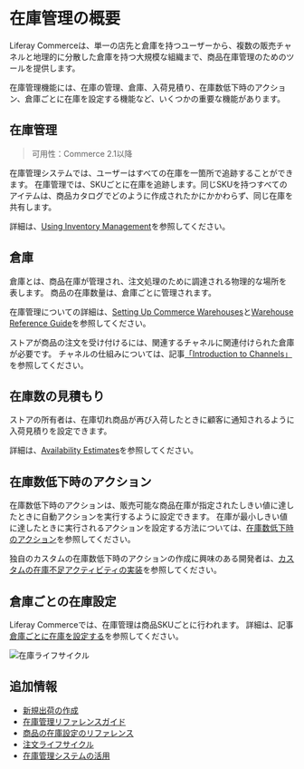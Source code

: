 # 在庫管理の概要

Liferay Commerceは、単一の店先と倉庫を持つユーザーから、複数の販売チャネルと地理的に分散した倉庫を持つ大規模な組織まで、商品在庫管理のためのツールを提供します。

在庫管理機能には、在庫の管理、倉庫、入荷見積り、在庫数低下時のアクション、倉庫ごとに在庫を設定する機能など、いくつかの重要な機能があります。

## 在庫管理

> 可用性：Commerce 2.1以降

在庫管理システムでは、ユーザーはすべての在庫を一箇所で追跡することができます。 在庫管理では、SKUごとに在庫を追跡します。同じSKUを持つすべてのアイテムは、商品カタログでどのように作成されたかにかかわらず、同じ在庫を共有します。

詳細は、[Using Inventory Management](./using-the-inventory-management-system.md)を参照してください。

## 倉庫

倉庫とは、商品在庫が管理され、注文処理のために調達される物理的な場所を表します。 商品の在庫数量は、倉庫ごとに管理されます。

在庫管理についての詳細は、[Setting Up Commerce Warehouses](./setting-up-commerce-warehouses.md)と[Warehouse Reference Guide](./warehouse-reference-guide.md)を参照してください。

ストアが商品の注文を受け付けるには、関連するチャネルに関連付けられた倉庫が必要です。 チャネルの仕組みについては、記事[「Introduction to Channels」](../../starting-a-store/channels/introduction-to-channels.md)を参照してください。

## 在庫数の見積もり

ストアの所有者は、在庫切れ商品が再び入荷したときに顧客に通知されるように入荷見積りを設定できます。

詳細は、[Availability Estimates](./availability-estimates.md)を参照してください。

## 在庫数低下時のアクション

在庫数低下時のアクションは、販売可能な商品在庫が指定されたしきい値に達したときに自動アクションを実行するように設定できます。 在庫が最小しきい値に達したときに実行されるアクションを設定する方法については、[在庫数低下時のアクション](./low-stock-action.md)を参照してください。

独自のカスタムの在庫数低下時のアクションの作成に興味のある開発者は、[カスタムの在庫不足アクティビティの実装](../../developer-guide/implementing-a-custom-low-stock-activity.md)を参照してください。

## 倉庫ごとの在庫設定

Liferay Commerceでは、在庫管理は商品SKUごとに行われます。 詳細は、記事[倉庫ごとに在庫を設定する](./setting-inventory-by-warehouse.md)を参照してください。

![在庫ライフサイクル](./introduction-to-managing-inventory/images/01.png)

## 追加情報

* [新規出荷の作成](../../orders-and-fulfillment/shipments/creating-a-shipment.md)
* [在庫管理リファレンスガイド](./inventory-management-reference-guide.md)
* [商品の在庫設定のリファレンス](./product-inventory-configuration-reference.md)
* [注文ライフサイクル](../../orders-and-fulfillment/orders/order-life-cycle.md)
* [在庫管理システムの活用](./using-the-inventory-management-system.md)
